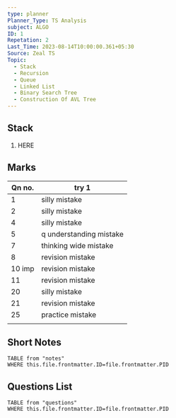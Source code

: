 ```yaml
---
type: planner
Planner_Type: TS Analysis
subject: ALGO
ID: 1
Repetation: 2
Last_Time: 2023-08-14T10:00:00.361+05:30
Source: Zeal TS
Topic:
  - Stack
  - Recursion
  - Queue
  - Linked List
  - Binary Search Tree
  - Construction Of AVL Tree
---
```


## Stack
1. HERE

## Marks
| Qn no. | try 1                   |
| ------ | ----------------------- |
| 1      | silly mistake           |
| 2      | silly mistake           |
| 4      | silly mistake           |
| 5      | q understanding mistake |
| 7      | thinking wide mistake   |
| 8      | revision mistake        |
| 10 imp | revision mistake        |
| 11     | revision mistake        |
| 20     | silly mistake           |
| 21     | revision mistake        |
| 25     | practice mistake        |
|        |                         |

## Short Notes
```dataview
TABLE from "notes"
WHERE this.file.frontmatter.ID=file.frontmatter.PID
```

## Questions List
```dataview
TABLE from "questions"
WHERE this.file.frontmatter.ID=file.frontmatter.PID
```